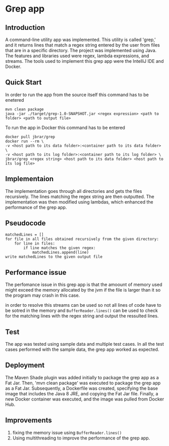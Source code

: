 # Grep app

## Introduction 
A command-line utility app was implemented. This utility is called 'grep,' and it returns lines that match a regex string entered by the user from files that are in a specific directory. The project was implemented using Java. The features and libraries used were regex, lambda expressions, and streams. The tools used to implement this grep app were the IntelliJ IDE and Docker.

## Quick Start 

In order to run the app from the source itself this command has to be enetered
```
mvn clean package
java -jar ./target/grep-1.0-SNAPSHOT.jar <regex expression> <path to folder> <path to output file>

```
To run the app in Docker this command has to be entered 

```
docker pull jbrar/grep
docker run --rm \
-v <host path to its data folder>:<container path to its data folder> \
-v <host path to its log folder>:<container path to its log folder> \
jbrar/grep <regex string> <host path to its data folder> <host path to its log file>

```
## Implementaion
The implementation goes through all directories and gets the files recursively. The lines matching the regex string are then outputted. The implementation was then modified using lambdas, which enhanced the performance of the grep app.

## Pseudocode

```
matchedLines = []
for file in all files obtained recursively from the given directory:
    for line in files:
        if line matches the given regex:
            matchedLines.append(line)
write matchedLines to the given output file
```

## Performance issue
The perfomance issue in this grep app is that the amoount of memory used might exceed the memory allocated by the jvm if the file is larger than it so the program may crash in this case.

in order to resolve this streams can be used so not all lines of code have to be sotred in the memory and ``` BufferReader.lines() ``` 
can be used to check for the matching lines with the regex string  and output the ressulted lines.

## Test
The app was tested using sample data and multiple test cases. In all the test cases performed with the sample data, the grep app worked as expected.

## Deployment

The Maven Shade plugin was added initially to package the grep app as a Fat Jar. Then, 'mvn clean package' was executed to package the grep app as a Fat Jar. Subsequently, a Dockerfile was created, specifying the base image that includes the Java 8 JRE, and copying the Fat Jar file. Finally, a new Docker container was executed, and the image was pulled from Docker Hub.

## Improvements 

1. fixing the memory issue using ``` BufferReader.lines() ```
2. Using multithreading to improve the performance of the grep app.
